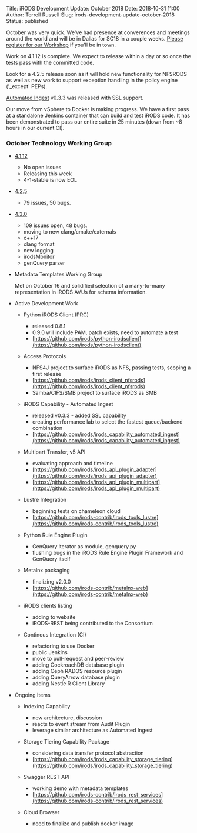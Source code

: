 Title: iRODS Development Update: October 2018
Date: 2018-10-31 11:00
Author: Terrell Russell
Slug: irods-development-update-october-2018
Status: published

October was very quick.  We've had presence at converences and meetings around the world and will be in Dallas for SC18 in a couple weeks.  [Please register for our Workshop]({files}/content/sc18.md) if you'll be in town.

Work on 4.1.12 is complete.  We expect to release within a day or so once the tests pass with the committed code.

Look for a 4.2.5 release soon as it will hold new functionality for NFSRODS as well as new work to support exception handling in the policy engine ('_except' PEPs).

[Automated Ingest](https://github.com/irods/irods_capability_automated_ingest) v0.3.3 was released with SSL support.

Our move from vSphere to Docker is making progress.  We have a first pass at a standalone Jenkins container that can build and test iRODS code.  It has been demonstrated to pass our entire suite in 25 minutes (down from ~8 hours in our current CI).



### October Technology Working Group

- [4.1.12](https://github.com/irods/irods/milestone/27)

    - No open issues
    - Releasing this week
    - 4-1-stable is now EOL

- [4.2.5](https://github.com/irods/irods/milestone/30)

    - 79 issues, 50 bugs.

- [4.3.0](https://github.com/irods/irods/milestone/16)

    - 109 issues open, 48 bugs.
    - moving to new clang/cmake/externals
    - c++17
    - clang format
    - new logging
    - irodsMonitor
    - genQuery parser

- Metadata Templates Working Group

    Met on October 16 and solidified selection of a many-to-many representation in iRODS AVUs for schema information.

- Active Development Work

    - Python iRODS Client (PRC)
        - released 0.8.1
        - 0.9.0 will include PAM, patch exists, need to automate a test
        - [https://github.com/irods/python-irodsclient](https://github.com/irods/python-irodsclient)

    - Access Protocols
        - NFS4J project to surface iRODS as NFS, passing tests, scoping a first release
        - [https://github.com/irods/irods_client_nfsrods](https://github.com/irods/irods_client_nfsrods)
        - Samba/CIFS/SMB project to surface iRODS as SMB

    - iRODS Capability - Automated Ingest
        - released v0.3.3 - added SSL capability
        - creating performance lab to select the fastest queue/backend combination
        - [https://github.com/irods/irods_capability_automated_ingest](https://github.com/irods/irods_capability_automated_ingest)

    - Multipart Transfer, v5 API
        - evaluating approach and timeline
        - [https://github.com/irods/irods_api_plugin_adapter](https://github.com/irods/irods_api_plugin_adapter)
        - [https://github.com/irods/irods_api_plugin_multipart](https://github.com/irods/irods_api_plugin_multipart)

    - Lustre Integration
        - beginning tests on chameleon cloud
        - [https://github.com/irods-contrib/irods_tools_lustre](https://github.com/irods-contrib/irods_tools_lustre)

    - Python Rule Engine Plugin
        - GenQuery iterator as module, genquery.py
        - flushing bugs in the iRODS Rule Engine Plugin Framework and GenQuery itself

    - Metalnx packaging
        - finalizing v2.0.0
        - [https://github.com/irods-contrib/metalnx-web](https://github.com/irods-contrib/metalnx-web)

    - iRODS clients listing
        - adding to website
        - iRODS-REST being contributed to the Consortium

    - Continous Integration (CI)
        - refactoring to use Docker
        - public Jenkins
        - move to pull-request and peer-review
        - adding CockroachDB database plugin
        - adding Ceph RADOS resource plugin
        - adding QueryArrow database plugin
        - adding Nestle R Client Library

- Ongoing Items

    - Indexing Capability
        - new architecture, discussion
        - reacts to event stream from Audit Plugin
        - leverage similar architecture as Automated Ingest

    - Storage Tiering Capability Package
        - considering data transfer protocol abstraction
        - [https://github.com/irods/irods_capability_storage_tiering](https://github.com/irods/irods_capability_storage_tiering)

    - Swagger REST API
        - working demo with metadata templates
        - [https://github.com/irods-contrib/irods_rest_services](https://github.com/irods-contrib/irods_rest_services)

    - Cloud Browser
        - need to finalize and publish docker image

